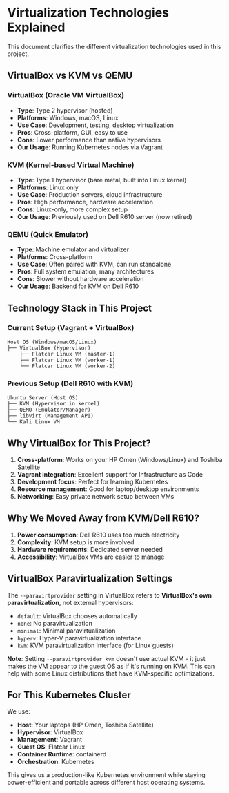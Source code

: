 # Virtualization Technologies Explained

This document clarifies the different virtualization technologies used in this project.

## VirtualBox vs KVM vs QEMU

### VirtualBox (Oracle VM VirtualBox)
- **Type**: Type 2 hypervisor (hosted)
- **Platforms**: Windows, macOS, Linux
- **Use Case**: Development, testing, desktop virtualization
- **Pros**: Cross-platform, GUI, easy to use
- **Cons**: Lower performance than native hypervisors
- **Our Usage**: Running Kubernetes nodes via Vagrant

### KVM (Kernel-based Virtual Machine)
- **Type**: Type 1 hypervisor (bare metal, built into Linux kernel)
- **Platforms**: Linux only
- **Use Case**: Production servers, cloud infrastructure
- **Pros**: High performance, hardware acceleration
- **Cons**: Linux-only, more complex setup
- **Our Usage**: Previously used on Dell R610 server (now retired)

### QEMU (Quick Emulator)
- **Type**: Machine emulator and virtualizer
- **Platforms**: Cross-platform
- **Use Case**: Often paired with KVM, can run standalone
- **Pros**: Full system emulation, many architectures
- **Cons**: Slower without hardware acceleration
- **Our Usage**: Backend for KVM on Dell R610

## Technology Stack in This Project

### Current Setup (Vagrant + VirtualBox)
```
Host OS (Windows/macOS/Linux)
├── VirtualBox (Hypervisor)
    ├── Flatcar Linux VM (master-1)
    ├── Flatcar Linux VM (worker-1)
    └── Flatcar Linux VM (worker-2)
```

### Previous Setup (Dell R610 with KVM)
```
Ubuntu Server (Host OS)
├── KVM (Hypervisor in kernel)
├── QEMU (Emulator/Manager)
├── libvirt (Management API)
└── Kali Linux VM
```

## Why VirtualBox for This Project?

1. **Cross-platform**: Works on your HP Omen (Windows/Linux) and Toshiba Satellite
2. **Vagrant integration**: Excellent support for Infrastructure as Code
3. **Development focus**: Perfect for learning Kubernetes
4. **Resource management**: Good for laptop/desktop environments
5. **Networking**: Easy private network setup between VMs

## Why We Moved Away from KVM/Dell R610?

1. **Power consumption**: Dell R610 uses too much electricity
2. **Complexity**: KVM setup is more involved
3. **Hardware requirements**: Dedicated server needed
4. **Accessibility**: VirtualBox VMs are easier to manage

## VirtualBox Paravirtualization Settings

The `--paravirtprovider` setting in VirtualBox refers to **VirtualBox's own paravirtualization**, not external hypervisors:

- `default`: VirtualBox chooses automatically
- `none`: No paravirtualization
- `minimal`: Minimal paravirtualization
- `hyperv`: Hyper-V paravirtualization interface
- `kvm`: KVM paravirtualization interface (for Linux guests)

**Note**: Setting `--paravirtprovider kvm` doesn't use actual KVM - it just makes the VM appear to the guest OS as if it's running on KVM. This can help with some Linux distributions that have KVM-specific optimizations.

## For This Kubernetes Cluster

We use:
- **Host**: Your laptops (HP Omen, Toshiba Satellite)
- **Hypervisor**: VirtualBox
- **Management**: Vagrant
- **Guest OS**: Flatcar Linux
- **Container Runtime**: containerd
- **Orchestration**: Kubernetes

This gives us a production-like Kubernetes environment while staying power-efficient and portable across different host operating systems.
